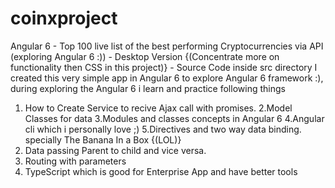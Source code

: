 # coinxproject 
Angular 6 - Top 100 live list of the best performing Cryptocurrencies via API (exploring Angular 6 :)) - Desktop Version {(Concentrate more on functionality then CSS in this project)} - Source Code inside src directory
I created this very simple app in Angular 6 to explore Angular 6 framework :), during exploring the Angular 6 i learn and practice following things
1. How to Create Service to recive Ajax call with promises.
2.Model Classes for data
3.Modules and classes concepts in Angular 6
4.Angular cli which i personally love ;)
5.Directives and two way data binding. specially The Banana In a Box {(LOL)} 
6. Data passing Parent to child and vice versa.
7. Routing with parameters
8. TypeScript which is good for Enterprise App and have better tools

